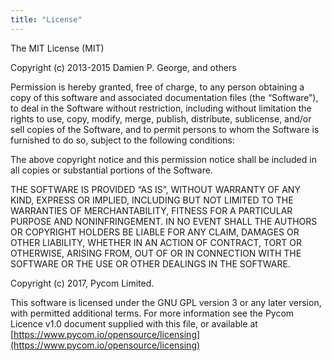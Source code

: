 ```yaml
---
title: "License"
---
```


The MIT License (MIT)

Copyright (c) 2013-2015 Damien P. George, and others

Permission is hereby granted, free of charge, to any person obtaining a copy of this software and associated documentation files (the “Software”), to deal in the Software without restriction, including without limitation the rights to use, copy, modify, merge, publish, distribute, sublicense, and/or sell copies of the Software, and to permit persons to whom the Software is furnished to do so, subject to the following conditions:

The above copyright notice and this permission notice shall be included in all copies or substantial portions of the Software.

THE SOFTWARE IS PROVIDED “AS IS”, WITHOUT WARRANTY OF ANY KIND, EXPRESS OR IMPLIED, INCLUDING BUT NOT LIMITED TO THE WARRANTIES OF MERCHANTABILITY, FITNESS FOR A PARTICULAR PURPOSE AND NONINFRINGEMENT. IN NO EVENT SHALL THE AUTHORS OR COPYRIGHT HOLDERS BE LIABLE FOR ANY CLAIM, DAMAGES OR OTHER LIABILITY, WHETHER IN AN ACTION OF CONTRACT, TORT OR OTHERWISE, ARISING FROM, OUT OF OR IN CONNECTION WITH THE SOFTWARE OR THE USE OR OTHER DEALINGS IN THE SOFTWARE.

Copyright (c) 2017, Pycom Limited.

This software is licensed under the GNU GPL version 3 or any later version, with permitted additional terms. For more information see the Pycom Licence v1.0 document supplied with this file, or available at [https://www.pycom.io/opensource/licensing](https://www.pycom.io/opensource/licensing)

